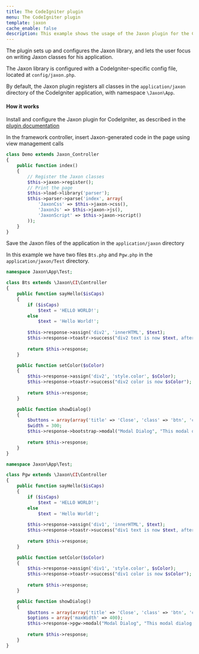 ```yaml
---
title: The CodeIgniter plugin
menu: The CodeIgniter plugin
template: jaxon
cache_enable: false
description: This example shows the usage of the Jaxon plugin for the CodeIgniter framework.
---
```


The plugin sets up and configures the Jaxon library, and lets the user focus on writing Jaxon classes for his application.

The Jaxon library is configured with a CodeIgniter-specific config file, located at `config/jaxon.php`.

By default, the Jaxon plugin registers all classes in the `application/jaxon` directory of the CodeIgniter application, with namespace `\Jaxon\App`.

#### How it works

Install and configure the Jaxon plugin for CodeIgniter, as described in the [plugin documentation](https://github.com/jaxon-php/jaxon-codeigniter?target=_blank)

In the framework controller, insert Jaxon-generated code in the page using view management calls

```php
class Demo extends Jaxon_Controller
{
    public function index()
    {
        // Register the Jaxon classes
        $this->jaxon->register();
        // Print the page
        $this->load->library('parser');
        $this->parser->parse('index', array(
            'JaxonCss' => $this->jaxon->css(),
            'JaxonJs' => $this->jaxon->js(),
            'JaxonScript' => $this->jaxon->script()
        ));
    }
}
```

Save the Jaxon files of the application in the `application/jaxon` directory

In this example we have two files `Bts.php` and `Pgw.php` in the `application/jaxon/Test` directory.

```php
namespace Jaxon\App\Test;

class Bts extends \Jaxon\CI\Controller
{
    public function sayHello($isCaps)
    {
        if ($isCaps)
            $text = 'HELLO WORLD!';
        else
            $text = 'Hello World!';
    
        $this->response->assign('div2', 'innerHTML', $text);
        $this->response->toastr->success("div2 text is now $text, after calling " . $this->call('sayHello', $isCaps));
    
        return $this->response;
    }

    public function setColor($sColor)
    {
        $this->response->assign('div2', 'style.color', $sColor);
        $this->response->toastr->success("div2 color is now $sColor");
    
        return $this->response;
    }

    public function showDialog()
    {
        $buttons = array(array('title' => 'Close', 'class' => 'btn', 'click' => 'close'));
        $width = 300;
        $this->response->bootstrap->modal("Modal Dialog", "This modal dialog is powered by Twitter Bootstrap!!", $buttons, $width);
    
        return $this->response;
    }
}
```

```php
namespace Jaxon\App\Test;

class Pgw extends \Jaxon\CI\Controller
{
    public function sayHello($isCaps)
    {
        if ($isCaps)
            $text = 'HELLO WORLD!';
        else
            $text = 'Hello World!';
    
        $this->response->assign('div1', 'innerHTML', $text);
        $this->response->toastr->success("div1 text is now $text, after calling " . $this->call('sayHello', $isCaps));
    
        return $this->response;
    }

    public function setColor($sColor)
    {
        $this->response->assign('div1', 'style.color', $sColor);
        $this->response->toastr->success("div1 color is now $sColor");
    
        return $this->response;
    }

    public function showDialog()
    {
        $buttons = array(array('title' => 'Close', 'class' => 'btn', 'click' => 'close'));
        $options = array('maxWidth' => 400);
        $this->response->pgw->modal("Modal Dialog", "This modal dialog is powered by PgwModal!!", $buttons, $options);
    
        return $this->response;
    }
}
```

